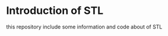 <strong><h1>Introduction of STL</h1></strong>
this repository include some information and code about of STL 
